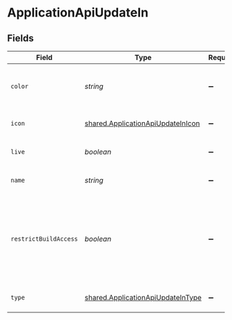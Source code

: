 # ApplicationApiUpdateIn


## Fields

| Field                                                                                                   | Type                                                                                                    | Required                                                                                                | Description                                                                                             | Example                                                                                                 |
| ------------------------------------------------------------------------------------------------------- | ------------------------------------------------------------------------------------------------------- | ------------------------------------------------------------------------------------------------------- | ------------------------------------------------------------------------------------------------------- | ------------------------------------------------------------------------------------------------------- |
| `color`                                                                                                 | *string*                                                                                                | :heavy_minus_sign:                                                                                      | The hex representation of the icon color of the application                                             | #00a3de                                                                                                 |
| `icon`                                                                                                  | [shared.ApplicationApiUpdateInIcon](../../models/shared/applicationapiupdateinicon.md)                  | :heavy_minus_sign:                                                                                      | The icon type of the application                                                                        | CUBES                                                                                                   |
| `live`                                                                                                  | *boolean*                                                                                               | :heavy_minus_sign:                                                                                      | Whether the application is live                                                                         | false                                                                                                   |
| `name`                                                                                                  | *string*                                                                                                | :heavy_minus_sign:                                                                                      | The name of the application                                                                             | Cyber Risk Management Application                                                                       |
| `restrictBuildAccess`                                                                                   | *boolean*                                                                                               | :heavy_minus_sign:                                                                                      | Whether users with the Build entitlement must be explicitly granted permission to edit this application | false                                                                                                   |
| `type`                                                                                                  | [shared.ApplicationApiUpdateInType](../../models/shared/applicationapiupdateintype.md)                  | :heavy_minus_sign:                                                                                      | The type of Risk Cloud application                                                                      | CONTROLS_COMPLIANCE                                                                                     |